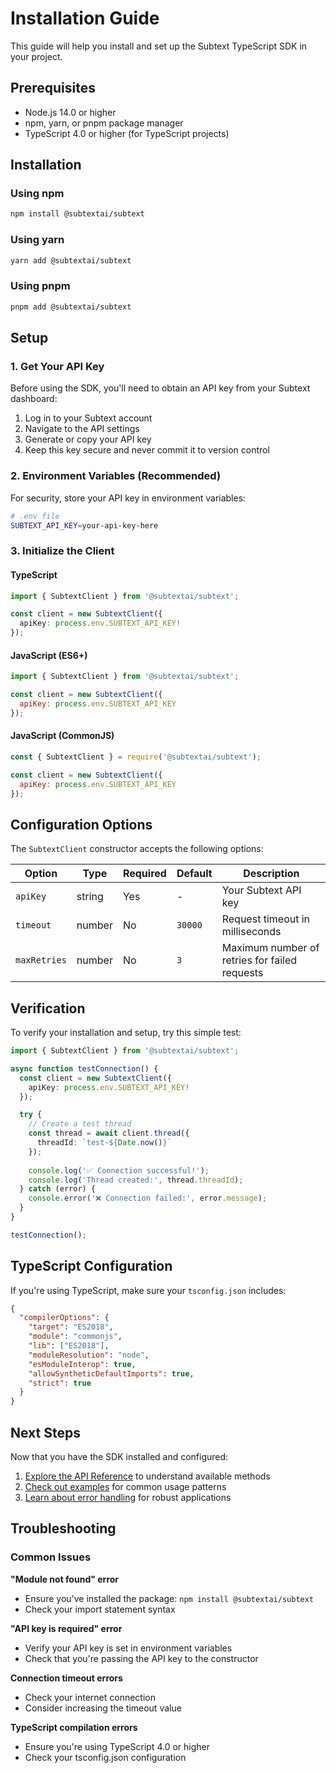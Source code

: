 # Installation Guide

This guide will help you install and set up the Subtext TypeScript SDK in your project.

## Prerequisites

- Node.js 14.0 or higher
- npm, yarn, or pnpm package manager
- TypeScript 4.0 or higher (for TypeScript projects)

## Installation

### Using npm

```bash
npm install @subtextai/subtext
```

### Using yarn

```bash
yarn add @subtextai/subtext
```

### Using pnpm

```bash
pnpm add @subtextai/subtext
```

## Setup

### 1. Get Your API Key

Before using the SDK, you'll need to obtain an API key from your Subtext dashboard:

1. Log in to your Subtext account
2. Navigate to the API settings
3. Generate or copy your API key
4. Keep this key secure and never commit it to version control

### 2. Environment Variables (Recommended)

For security, store your API key in environment variables:

```bash
# .env file
SUBTEXT_API_KEY=your-api-key-here
```

### 3. Initialize the Client

#### TypeScript

```typescript
import { SubtextClient } from '@subtextai/subtext';

const client = new SubtextClient({
  apiKey: process.env.SUBTEXT_API_KEY!
});
```

#### JavaScript (ES6+)

```javascript
import { SubtextClient } from '@subtextai/subtext';

const client = new SubtextClient({
  apiKey: process.env.SUBTEXT_API_KEY
});
```

#### JavaScript (CommonJS)

```javascript
const { SubtextClient } = require('@subtextai/subtext');

const client = new SubtextClient({
  apiKey: process.env.SUBTEXT_API_KEY
});
```

## Configuration Options

The `SubtextClient` constructor accepts the following options:

| Option | Type | Required | Default | Description |
|--------|------|----------|---------|-------------|
| `apiKey` | string | Yes | - | Your Subtext API key |
| `timeout` | number | No | `30000` | Request timeout in milliseconds |
| `maxRetries` | number | No | `3` | Maximum number of retries for failed requests |

## Verification

To verify your installation and setup, try this simple test:

```typescript
import { SubtextClient } from '@subtextai/subtext';

async function testConnection() {
  const client = new SubtextClient({
    apiKey: process.env.SUBTEXT_API_KEY!
  });

  try {
    // Create a test thread
    const thread = await client.thread({
      threadId: `test-${Date.now()}`
    });
    
    console.log('✅ Connection successful!');
    console.log('Thread created:', thread.threadId);
  } catch (error) {
    console.error('❌ Connection failed:', error.message);
  }
}

testConnection();
```

## TypeScript Configuration

If you're using TypeScript, make sure your `tsconfig.json` includes:

```json
{
  "compilerOptions": {
    "target": "ES2018",
    "module": "commonjs",
    "lib": ["ES2018"],
    "moduleResolution": "node",
    "esModuleInterop": true,
    "allowSyntheticDefaultImports": true,
    "strict": true
  }
}
```

## Next Steps

Now that you have the SDK installed and configured:

1. [Explore the API Reference](./api-reference.md) to understand available methods
2. [Check out examples](./examples.md) for common usage patterns
3. [Learn about error handling](./error-handling.md) for robust applications

## Troubleshooting

### Common Issues

**"Module not found" error**
- Ensure you've installed the package: `npm install @subtextai/subtext`
- Check your import statement syntax

**"API key is required" error**
- Verify your API key is set in environment variables
- Check that you're passing the API key to the constructor

**Connection timeout errors**
- Check your internet connection
- Consider increasing the timeout value

**TypeScript compilation errors**
- Ensure you're using TypeScript 4.0 or higher
- Check your tsconfig.json configuration
